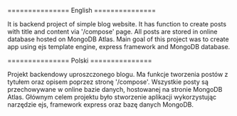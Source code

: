 =============== English ===============

It is backend project of simple blog website. It has function to create posts
with title and content via '/compose' page. All posts are stored in online
database hosted on MongoDB Atlas. Main goal of this project was to create app
using ejs template engine, express framework and MongoDB database.

=============== Polski ===============

Projekt backendowy uproszczonego blogu. Ma funkcje tworzenia postów z tytułem 
oraz opisem poprzez stronę '/compose'. Wszystkie posty są przechowywane w 
online bazie danych, hostowanej na stronie MongoDB Atlas. Głównym celem 
projektu było stworzenie aplikacji wykorzystując narzędzie ejs, framework
express oraz bazę danych MongoDB.